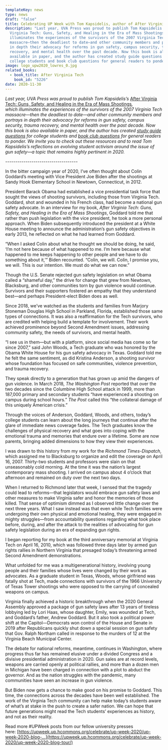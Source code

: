 ```yaml
---
templateKey: news
type: news
draft: "false"
title: Celebrating UP Week with Tom Kapsidelis, author of After Virginia Tech
description: "Last year, UVA Press was proud to publish Tom Kapsidelis’s After
  Virginia Tech: Guns, Safety, and Healing in the Era of Mass Shootings, which
  illuminates the experiences of the survivors of the 2007 Virginia Tech
  massacre—then the deadliest to date—and other community members and portrays
  in depth their advocacy for reforms in gun safety, campus security, trauma
  recovery, and mental health over the past decade. Now this book is also
  available in paper, and the author has created study guide questions for
  college students and book club questions for general readers to ponder."
image: logo_upw2020_lowres_0.jpg
related_books:
  - book_title: After Virginia Tech
    book_id: "5226"
date: 2020-11-30
---
```

*Last year, UVA Press was proud to publish Tom Kapsidelis’s* [After Virginia Tech: Guns, Safety, and Healing in the Era of Mass Shootings](https://www.upress.virginia.edu/title/5226)*, which illuminates the experiences of the survivors of the 2007 Virginia Tech massacre—then the deadliest to date—and other community members and portrays in depth their advocacy for reforms in gun safety, campus security, trauma recovery, and mental health over the past decade. Now this book is also available in paper, and the author has created [study guide questions](https://www.upress.virginia.edu/sites/default/files/BookChapters/Kapsidelis_AVaT_Study_Guide_Questions.pdf) for college students and [book club questions](https://www.upress.virginia.edu/sites/default/files/BookChapters/Kapsidelis_AVaT_Book_Club_Questions.pdf) for general readers to ponder. We invite you to check out these resources and to read Tom Kapsidelis’s reflections on evolving student activism around the issue of gun safety—a topic that remains highly pertinent in 2020.*

\------------------------------------

In the bitter campaign year of 2020, I’ve often thought about Colin Goddard’s meeting with Vice President Joe Biden after the shootings at Sandy Hook Elementary School in Newtown, Connecticut, in 2012.

President Barack Obama had established a vice presidential task force that sought the views of shooting survivors, including those from Virginia Tech. Goddard, shot and wounded in his French class, had become a national gun safety advocate. In an interview for my book, *After Virginia Tech: Guns, Safety, and Healing in the Era of Mass Shootings*, Goddard told me that rather than push legislation with the vice president, he took a more personal approach. When Biden subsequently introduced the president at a White House meeting to announce the administration’s gun safety objectives in early 2013, he reflected on what he had learned from Goddard.

“When I asked Colin about what he thought we should be doing, he said, ‘I’m not here because of what happened to me. I’m here because what happened to me keeps happening to other people and we have to do something about it,’” Biden recounted. “Colin, we will. Colin, I promise you, we will. This is our intention. We must do what we can now.”

Though the U.S. Senate rejected gun safety legislation on what Obama called a “shameful day,” the drive for change that grew from Newtown, Blacksburg, and other communities torn by gun violence would continue. Survivors and their supporters fostered an empathy that they understand best—and perhaps President-elect Biden does as well.

Since 2018, we’ve watched as the students and families from Marjory Stoneman Douglas High School in Parkland, Florida, established those same types of connections. It was also a reaffirmation for the Tech survivors, who are credited with helping build a template for involvement. Their work achieved prominence beyond Second Amendment issues, addressing community safety, the needs of survivors, and mental health.

“I see us in them—but with a platform, since social media has come so far since 2007,” said John Woods, a Tech graduate who was honored by the Obama White House for his gun safety advocacy in Texas. Goddard told me he felt the same sentiment, as did Kristina Anderson, a shooting survivor whose foundation has focused on safe communities, violence prevention, and trauma recovery.

They speak directly to a generation that has grown up amid the dangers of gun violence. In March 2018, *The Washington Post* reported that over the two decades since the Columbine High School attack in 1999, more than 187,000 primary and secondary students “have experienced a shooting on campus during school hours.” *The Post* called this “the collateral damage of this uniquely American crisis.”

Through the voices of Anderson, Goddard, Woods, and others, today’s college students can learn about the long journeys that continue after the glare of immediate news coverage fades. The Tech graduates know the challenges of physical recovery and what goes into coping with the emotional trauma and memories that endure over a lifetime. Some are now parents, bringing added dimensions to how they view their experiences.

I was drawn to this history from my work for the *Richmond Times-Dispatch*, which assigned me to Blacksburg to organize and edit the coverage on April 16, 2007. Thirty-two students and professors were slain on that unseasonably cold morning. At the time it was the nation’s largest contemporary mass shooting. I arrived on campus about 4 o’clock that afternoon and remained on duty over the next two days.

When I returned to Richmond later that week, I sensed that the tragedy could lead to reforms—that legislators would embrace gun safety laws and other measures to make Virginia safer and honor the memories of those killed. That sense of optimism dimmed as I observed little change over the next three years. What I saw instead was that even while Tech families were undergoing their own physical and emotional healing, they were engaged in mighty struggles—from accountability questions regarding what took place before, during, and after the attack to the realities of advocating for gun safety legislation during an era of expanding gun rights.

I began reporting for my book at the third anniversary memorial at Virginia Tech on April 16, 2010, which was followed three days later by armed gun rights rallies in Northern Virginia that presaged today’s threatening armed Second Amendment demonstrations.

What unfolded for me was a multigenerational history, involving young people and their families whose lives were changed by their work as advocates. As a graduate student in Texas, Woods, whose girlfriend was fatally shot at Tech, made connections with survivors of the 1966 University of Texas Tower shootings who were opposed to the carrying of concealed weapons on campus.

Virginia finally achieved a historic breakthrough when the 2020 General Assembly approved a package of gun safety laws after 13 years of tireless lobbying led by Lori Haas, whose daughter, Emily, was wounded at Tech, and Goddard’s father, Andrew Goddard. But it also took a political power shift at the Capitol—Democrats won control of the House and Senate in 2019 after Republicans quickly shut down a special session on gun safety that Gov. Ralph Northam called in response to the murders of 12 at the Virginia Beach Municipal Center.

The debate for national reforms, meantime, continues in Washington, where progress thus far has remained elusive under a divided Congress and a divisive presidential administration in 2020. Gun sales are at record levels, weapons are carried openly at political rallies, and more than a dozen men in Michigan have been charged in connection with a plot to abduct the governor. And as the nation struggles with the pandemic, many communities have seen an increase in gun violence.

But Biden now gets a chance to make good on his promise to Goddard. This time, the connections across the decades have been well established. The work of the Virginia Tech community can help make today’s students aware of what’s at stake in the push to create a safer nation. We can hope that future generations might read the Tech students’ experiences as history, and not as their reality.

Read more #UPWeek posts from our fellow university presses here: [https://upweek.up.hcommons.org/celebrate/up-week-2020/up-week-2020-blog-...](https://upweek.up.hcommons.org/celebrate/up-week-2020/up-week-2020-blog-tour/)